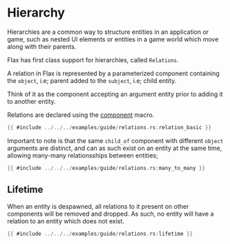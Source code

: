 # Hierarchy

Hierarchies are a common way to structure entities in an application or game,
such as nested UI elements or entities in a game world which move along with
their parents.

Flax has first class support for hierarchies, called `Relations`.

A relation in Flax is represented by a parameterized component containing the
`object`, i.e; parent added to the `subject`, i.e; child entity.

Think of it as the component accepting an argument entity prior to adding it to
another entity.

Relations are declared using the
[component](https://docs.rs/flax/latest/flax/macro.component.html) macro.

```rust
{{ #include ../../../examples/guide/relations.rs:relation_basic }}
```

Important to note is that the same `child_of` component with different `object`
arguments are distinct, and can as such exist on an entity at the same time,
allowing many-many relationsships between entities;

```rust
{{ #include ../../../examples/guide/relations.rs:many_to_many }}
```

## Lifetime
When an entity is despawned, all relations to it present on other components
will be removed and dropped. As such, no entity will have a relation to an
entity which does not exist.

```rust
{{ #include ../../../examples/guide/relations.rs:lifetime }}
```
